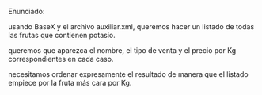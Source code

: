 Enunciado:

usando BaseX y el archivo auxiliar.xml, queremos hacer un listado de todas las frutas que contienen potasio.

queremos que aparezca el nombre, el tipo de venta y el precio por Kg correspondientes en cada caso.

necesitamos ordenar expresamente el resultado de manera que el listado empiece por la fruta más cara por Kg.

